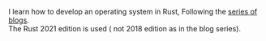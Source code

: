 I learn how to develop an operating system in Rust, Following the [series of blogs](https://os.phil-opp.com/).     
The Rust 2021 edition is used ( not 2018 edition as in the blog series). 

